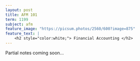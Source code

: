 ```yaml
---
layout: post
title: AFM 101
term: 1199
subject: afm
feature_image: "https://picsum.photos/2560/600?image=875"
feature_text: |
    <h2 style="color:white;"> Financial Accounting </h2>
---
```


Partial notes coming soon...
